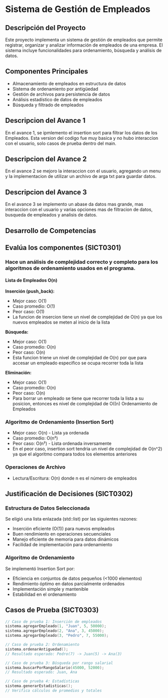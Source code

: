 # Sistema de Gestión de Empleados

## Descripción del Proyecto
Este proyecto implementa un sistema de gestión de empleados que permite registrar, organizar y analizar información de empleados de una empresa. El sistema incluye funcionalidades para ordenamiento, búsqueda y análisis de datos.

## Componentes Principales
- Almacenamiento de empleados en estructura de datos
- Sistema de ordenamiento por antigüedad
- Gestión de archivos para persistencia de datos
- Análisis estadístico de datos de empleados
- Búsqueda y filtrado de empleados

## Descripcion del Avance 1
En el avance 1, se ipmlemento el insertion sort para filtrar los datos de los Empleados. Esta version del codigo fue muy basica y no hubo interaccion con el usuario, solo casos de prueba dentro del main. 

## Descripcion del Avance 2
En el avance 2 se mejoro la interaccion con el usuario, agregando un menu y la implementacion de utilizar un archivo de arga txt para guardar datos. 

## Descripcion del Avance 3
En el avance 3 se implemento un abase da datos mas grande, mas interaccion con el usuario y varias opciones mas de filtracion de datos, busqueda de empleados y analisis de datos. 

## Desarrollo de Competencias

## Evalúa los componentes (SICT0301)
### Hace un análisis de complejidad correcto y completo para los algoritmos de ordenamiento usados en el programa.

#### Lista de Empleados O(n)

**Inserción (push_back):**
- Mejor caso: O(1)
- Caso promedio: O(1)
- Peor caso: O(1)
- La funcion de insercion tiene un nivel de complejidad de O(n) ya que los nuevos empleados se meten al inicio de la lista

**Búsqueda:**
- Mejor caso: O(1)
- Caso promedio: O(n)
- Peor caso: O(n)
- Esta funcion triene un nivel de complejidad de O(n) por que para accesar un empleado especifico se ocupa recorrer toda la lista

**Eliminación:**
- Mejor caso: O(1)
- Caso promedio: O(n)
- Peor caso: O(n)
- Para borrar un empleado se tiene que recorrer toda la lista a su posicion, entonces es nivel de complejidad de O((n) Ordenamiento de Empleados

### Algoritmo de Ordenamiento (Insertion Sort)
- Mejor caso: O(n) - Lista ya ordenada
- Caso promedio: O(n²)
- Peor caso: O(n²) - Lista ordenada inversamente
- En el peor caso, insertion sort tendria un nivel de complejidad de O(n^2) ya que el algoritmo compara todos los elementos anteriores

### Operaciones de Archivo

- Lectura/Escritura: O(n) donde n es el número de empleados

## Justificación de Decisiones (SICT0302)

### Estructura de Datos Seleccionada
Se eligió una lista enlazada (std::list) por las siguientes razones:
- Inserción eficiente (O(1)) para nuevos empleados
- Buen rendimiento en operaciones secuenciales
- Manejo eficiente de memoria para datos dinámicos
- Facilidad de implementación para ordenamiento

### Algoritmo de Ordenamiento
Se implementó Insertion Sort por:
- Eficiencia en conjuntos de datos pequeños (<1000 elementos)
- Rendimiento óptimo en datos parcialmente ordenados
- Implementación simple y mantenible
- Estabilidad en el ordenamiento

## Casos de Prueba (SICT0303)

```cpp
// Caso de prueba 1: Inserción de empleados
sistema.agregarEmpleado(1, "Juan", 5, 50000);
sistema.agregarEmpleado(2, "Ana", 3, 45000);
sistema.agregarEmpleado(3, "Pedro", 7, 55000);

// Caso de prueba 2: Ordenamiento
sistema.ordenarAntiguedad();
// Resultado esperado: Pedro(7) -> Juan(5) -> Ana(3)

// Caso de prueba 3: Búsqueda por rango salarial
sistema.buscarPorRangoSalario(45000, 52000);
// Resultado esperado: Juan, Ana

// Caso de prueba 4: Estadísticas
sistema.generarEstadisticas();
// Verifica cálculos de promedios y totales
